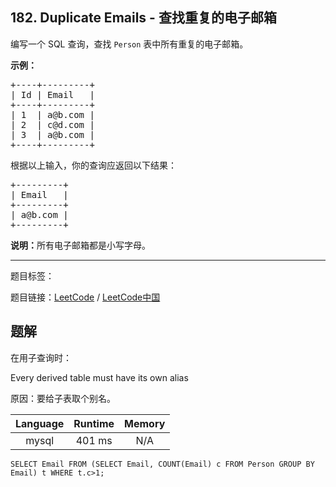 ## 182. Duplicate Emails - 查找重复的电子邮箱

<!--If you want to use the English description, use `question.content` instead-->

<p>编写一个 SQL 查询，查找&nbsp;<code>Person</code> 表中所有重复的电子邮箱。</p>

<p><strong>示例：</strong></p>

<pre>+----+---------+
| Id | Email   |
+----+---------+
| 1  | a@b.com |
| 2  | c@d.com |
| 3  | a@b.com |
+----+---------+
</pre>

<p>根据以上输入，你的查询应返回以下结果：</p>

<pre>+---------+
| Email   |
+---------+
| a@b.com |
+---------+
</pre>

<p><strong>说明：</strong>所有电子邮箱都是小写字母。</p>



-----

题目标签：

题目链接：[LeetCode](https://leetcode.com/problems/duplicate-emails/description/)  /  [LeetCode中国](https://leetcode-cn.com/problems/duplicate-emails/description/)

## 题解

在用子查询时：

Every derived table must have its own alias

原因：要给子表取个别名。

| Language | Runtime | Memory |
|:---:|:---:|:---:|
| mysql  | 401  ms | N/A |

```mysql
SELECT Email FROM (SELECT Email, COUNT(Email) c FROM Person GROUP BY Email) t WHERE t.c>1;
```
